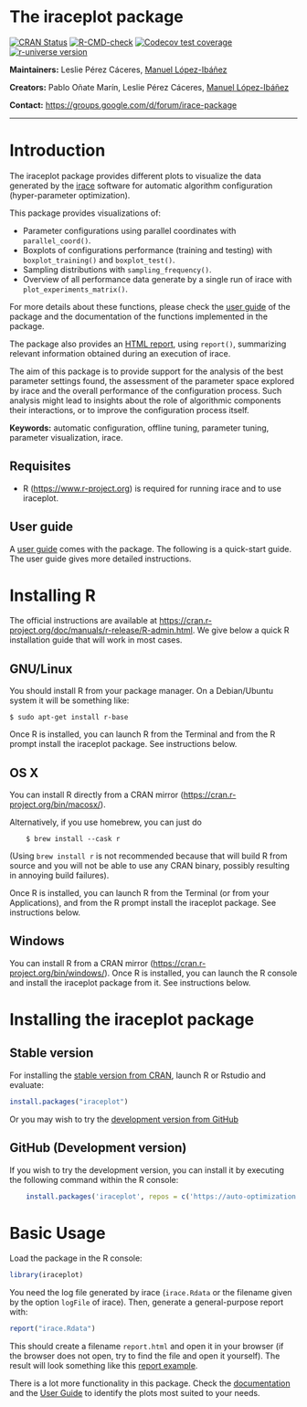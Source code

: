 # The iraceplot package

<!-- badges: start -->
[![CRAN
Status](https://www.r-pkg.org/badges/version-last-release/iraceplot)](https://cran.r-project.org/package=iraceplot)
[![R-CMD-check](https://github.com/auto-optimization/iraceplot/workflows/R-CMD-check/badge.svg)](https://github.com/auto-optimization/iraceplot/actions)
[![Codecov test coverage](https://codecov.io/gh/auto-optimization/iraceplot/branch/master/graph/badge.svg)](https://app.codecov.io/gh/auto-optimization/iraceplot?branch=master)
[![r-universe version](https://auto-optimization.r-universe.dev/badges/iraceplot)](https://auto-optimization.r-universe.dev/iraceplot)
<!-- badges: end -->

**Maintainers:** Leslie Pérez Cáceres, [Manuel López-Ibáñez](https://lopez-ibanez.eu)

**Creators:** Pablo Oñate Marín, Leslie Pérez Cáceres, [Manuel López-Ibáñez](https://lopez-ibanez.eu)

**Contact:** <https://groups.google.com/d/forum/irace-package>

---------------------------------------

Introduction
============

The iraceplot package provides different plots to visualize
the data generated by the [irace](https://cran.r-project.org/package=irace) software for automatic algorithm configuration (hyper-parameter optimization).

This package provides visualizations of:

- Parameter configurations using parallel coordinates with  `parallel_coord()`.
- Boxplots of configurations performance (training and testing) with `boxplot_training()` and `boxplot_test()`.
- Sampling distributions with `sampling_frequency()`.
- Overview of all performance data generate by a single run of irace with `plot_experiments_matrix()`.

For more details about these functions, please check the [user guide](https://auto-optimization.github.io/iraceplot/) 
of the package and the documentation of the functions implemented in the package.

The package also provides an  [HTML report](https://auto-optimization.github.io/iraceplot/articles/example/report_example.html), using `report()`, summarizing relevant information obtained during an execution of irace.

The aim of this package is to provide support for the analysis of the best parameter settings found, the assessment of the parameter space explored by irace and the overall performance of the configuration process. Such analysis might lead to insights about the role of algorithmic components their interactions, or to improve the configuration process itself.


**Keywords:** automatic configuration, offline tuning, parameter tuning, parameter visualization, irace.

Requisites
----------

 * R (<https://www.r-project.org>) is required for running irace and to use iraceplot.

User guide
----------

A [user guide](https://auto-optimization.github.io/iraceplot/articles/user_guide/guide.html)
comes with the package. The following is a quick-start guide. The user guide gives more detailed
instructions.


Installing R
============

The official instructions are available at
<https://cran.r-project.org/doc/manuals/r-release/R-admin.html>. We give below
a quick R installation guide that will work in most cases.

GNU/Linux
---------

You should install R from your package manager. On a Debian/Ubuntu system it
will be something like:

    $ sudo apt-get install r-base

Once R is installed, you can launch R from the Terminal and from the R
prompt install the iraceplot package. See instructions below.


OS X
----

You can install R directly from a CRAN mirror
(<https://cran.r-project.org/bin/macosx/>).

Alternatively, if you use homebrew, you can just do
```
    $ brew install --cask r
```

(Using `brew install r` is not recommended because that will build R from source and you will not be able to use any CRAN binary, possibly resulting in annoying build failures). 

Once R is installed, you can launch R from the Terminal (or from your
Applications), and from the R prompt install the iraceplot package. See
instructions below.

Windows
-------

You can install R from a CRAN mirror
(<https://cran.r-project.org/bin/windows/>). Once R is installed, you can
launch the R console and install the iraceplot package from it. See instructions
below.



Installing the iraceplot package
============================

Stable version
--------------

For installing the [stable version from
CRAN](https://cran.r-project.org/package=iraceplot), launch R or Rstudio and
evaluate:
``` r
install.packages("iraceplot")
```

Or you may wish to try the [development version from GitHub](https://github.com/auto-optimization/iraceplot) 

GitHub (Development version)
---------------------------

If you wish to try the development version, you can install it by executing the
following command within the R console:

```r
    install.packages('iraceplot', repos = c('https://auto-optimization.r-universe.dev', 'https://cloud.r-project.org'))
```


Basic Usage
===========

Load the package in the R console:

```r
library(iraceplot)
```

You need the log file generated by irace (`irace.Rdata` or the filename given by the option `logFile` of irace). Then, generate a general-purpose report with:

```r
report("irace.Rdata")
```

This should create a filename `report.html` and open it in your browser (if the browser does not open, try to find the file and open it yourself). The result will look something like this [report example](https://auto-optimization.github.io/iraceplot/articles/example/report_example.html).

There is a lot more functionality in this package. 
Check the [documentation](https://auto-optimization.github.io/iraceplot/reference/index.html) and the [User Guide](https://auto-optimization.github.io/iraceplot/articles/user_guide/guide.html) to identify the plots most suited to your needs.
